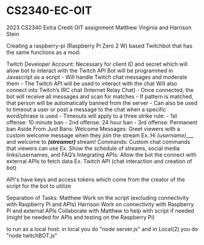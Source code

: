 # CS2340-EC-OIT
2023 CS2340 Extra Credit OIT assignment
Matthew Virginia and Harrison Stein

Creating a raspberry-pi (Raspberry Pi Zero 2 W) based Twitchbot that has the same functions as a mod:

Twitch Developer Account: Necessary for client ID and secret which will allow bot to interact with the Twitch API
Bot will be programmed in Javascript as a script
	- Will handle Twitch chat messages and moderate them 
	- The Twitch API will be used to interact with the chat
Will also connect into Twitch’s IRC chat (Internet Relay Chat)
	- Once connected, the bot will receive all messages and scan for matches
	- If pattern is matched, that person will be automatically banned from the server 
		- Can also be used to timeout a user or post a message to the chat when a specific word/phrase is used
		- Timeouts will apply to a three strike rule:
			- 1st offense: 10 minute ban
			- 2nd offense: 24 hour ban
			- 3rd offense: Permanent ban
Aside From Just Bans:
Welcome Messages: Greet viewers with a custom welcome message when they join the stream
Ex. Hi _(username)____ and welcome to ___(streamer)___ stream!
Commands: Custom chat commands that viewers can use
Ex. Show the schedule of streams, social media links/usernames, and FAQ’s
Integrating APIs: Allow the bot the connect with external APIs to fetch data
Ex. Twitch API (chat interaction and creation of bot)

API's have keys and access tokens which come from the creator of the script for the bot to utilize

Separation of Tasks:
Matthew
Work on the script (excluding connectivity with Raspberry Pi and APIs)
Harrison 
Work on connectivity with Raspberry Pi and external APIs
Collaborate with Matthew to help with script if needed (might be needed for APIs and testing on the Raspberry Pi)

to run as a local host:
in local you do "node server.js" and in Local(2) you do "node twitchBOT.js"
